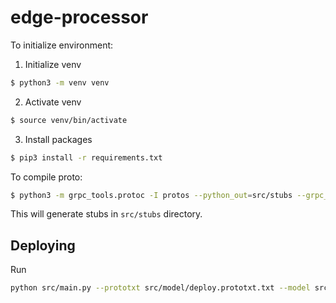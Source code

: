 # edge-processor

To initialize environment:
1. Initialize venv
```bash
$ python3 -m venv venv
```
2. Activate venv
```bash
$ source venv/bin/activate
```
3. Install packages
```bash
$ pip3 install -r requirements.txt
```

To compile proto:
```bash
$ python3 -m grpc_tools.protoc -I protos --python_out=src/stubs --grpc_python_out=src/stubs protos/*.proto
```
This will generate stubs in `src/stubs` directory.

## Deploying
Run
```bash
python src/main.py --prototxt src/model/deploy.prototxt.txt --model src/model/deploy.caffemodel --delay-led 5
```
